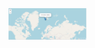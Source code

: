 <img width = 154 src = https://github.com/Viswajith03/Amfoss-Tasks/blob/main/Task%20-%2002/Coordinates-Location/Task%202%20Screenshots/LocationinGoogleMap.png>

